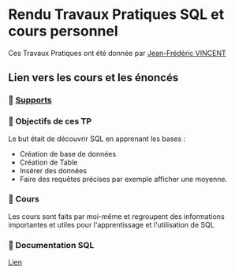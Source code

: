 # Rendu Travaux Pratiques SQL et cours personnel

Ces Travaux Pratiques ont été donnée par [Jean-Frédéric VINCENT](https://www.linkedin.com/in/jean-fred-vincent/)
  
## Lien vers les cours et les énoncés  

 ### 🔗 [Supports](https://github.com/seven-valley/formation-sql-les-fondamentaux)
 ### 🎯 Objectifs de ces TP
Le but était de découvrir SQL en apprenant les bases : 
- Création de base de données
- Création de Table
- Insérer des données
- Faire des requêtes précises par exemple afficher une moyenne.
  
### :notebook: Cours  
Les cours sont faits par moi-même et regroupent des informations importantes et utiles pour l'apprentissage et l'utilisation de SQL  

### 📁 Documentation SQL
[Lien](https://www.w3schools.com/mysql/default.asp)

